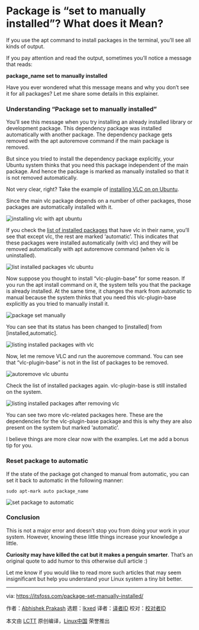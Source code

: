 [#]: subject: "Package is “set to manually installed”? What does it Mean?"
[#]: via: "https://itsfoss.com/package-set-manually-installed/"
[#]: author: "Abhishek Prakash https://itsfoss.com/author/abhishek/"
[#]: collector: "lkxed"
[#]: translator: " "
[#]: reviewer: " "
[#]: publisher: " "
[#]: url: " "

Package is “set to manually installed”? What does it Mean?
======
If you use the apt command to install packages in the terminal, you’ll see all kinds of output.

If you pay attention and read the output, sometimes you’ll notice a message that reads:

**package_name set to manually installed**

Have you ever wondered what this message means and why you don’t see it for all packages? Let me share some details in this explainer.

### Understanding “Package set to manually installed”

You’ll see this message when you try installing an already installed library or development package. This dependency package was installed automatically with another package. The dependency package gets removed with the apt autoremove command if the main package is removed.

But since you tried to install the dependency package explicitly, your Ubuntu system thinks that you need this package independent of the main package. And hence the package is marked as manually installed so that it is not removed automatically.

Not very clear, right? Take the example of [installing VLC on on Ubuntu][1].

Since the main vlc package depends on a number of other packages, those packages are automatically installed with it.

![installing vlc with apt ubuntu][2]

If you check the [list of installed packages][3] that have vlc in their name, you’ll see that except vlc, the rest are marked ‘automatic’. This indicates that these packages were installed automatically (with vlc) and they will be removed automatically with apt autoremove command (when vlc is uninstalled).

![list installed packages vlc ubuntu][4]

Now suppose you thought to install “vlc-plugin-base” for some reason. If you run the apt install command on it, the system tells you that the package is already installed. At the same time, it changes the mark from automatic to manual because the system thinks that you need this vlc-plugin-base explicitly as you tried to manually install it.

![package set manually][5]

You can see that its status has been changed to [installed] from [installed,automatic].

![listing installed packages with vlc][6]

Now, let me remove VLC and run the auoremove command. You can see that “vlc-plugin-base” is not in the list of packages to be removed.

![autoremove vlc ubuntu][7]

Check the list of installed packages again. vlc-plugin-base is still installed on the system.

![listing installed packages after removing vlc][8]

You can see two more vlc-related packages here. These are the dependencies for the vlc-plugin-base package and this is why they are also present on the system but marked ‘automatic’.

I believe things are more clear now with the examples. Let me add a bonus tip for you.

### Reset package to automatic

If the state of the package got changed to manual from automatic, you can set it back to automatic in the following manner:

```
sudo apt-mark auto package_name
```

![set package to automatic][9]

### Conclusion

This is not a major error and doesn’t stop you from doing your work in your system. However, knowing these little things increase your knowledge a little.

**Curiosity may have killed the cat but it makes a penguin smarter**. That’s an original quote to add humor to this otherwise dull article :)

Let me know if you would like to read more such articles that may seem insignificant but help you understand your Linux system a tiny bit better.

--------------------------------------------------------------------------------

via: https://itsfoss.com/package-set-manually-installed/

作者：[Abhishek Prakash][a]
选题：[lkxed][b]
译者：[译者ID](https://github.com/译者ID)
校对：[校对者ID](https://github.com/校对者ID)

本文由 [LCTT](https://github.com/LCTT/TranslateProject) 原创编译，[Linux中国](https://linux.cn/) 荣誉推出

[a]: https://itsfoss.com/author/abhishek/
[b]: https://github.com/lkxed
[1]: https://itsfoss.com/install-latest-vlc/
[2]: https://itsfoss.com/wp-content/uploads/2022/05/installing-vlc-with-apt-ubuntu-800x489.png
[3]: https://itsfoss.com/list-installed-packages-ubuntu/
[4]: https://itsfoss.com/wp-content/uploads/2022/05/list-installed-packages-vlc-ubuntu-800x477.png
[5]: https://itsfoss.com/wp-content/uploads/2022/05/package-set-manually.png
[6]: https://itsfoss.com/wp-content/uploads/2022/05/listing-installed-packages-with-vlc.png
[7]: https://itsfoss.com/wp-content/uploads/2022/05/autoremove-vlc-ubuntu.png
[8]: https://itsfoss.com/wp-content/uploads/2022/05/listing-installed-packages-after-removing-vlc.png
[9]: https://itsfoss.com/wp-content/uploads/2022/05/set-package-to-automatic.png
